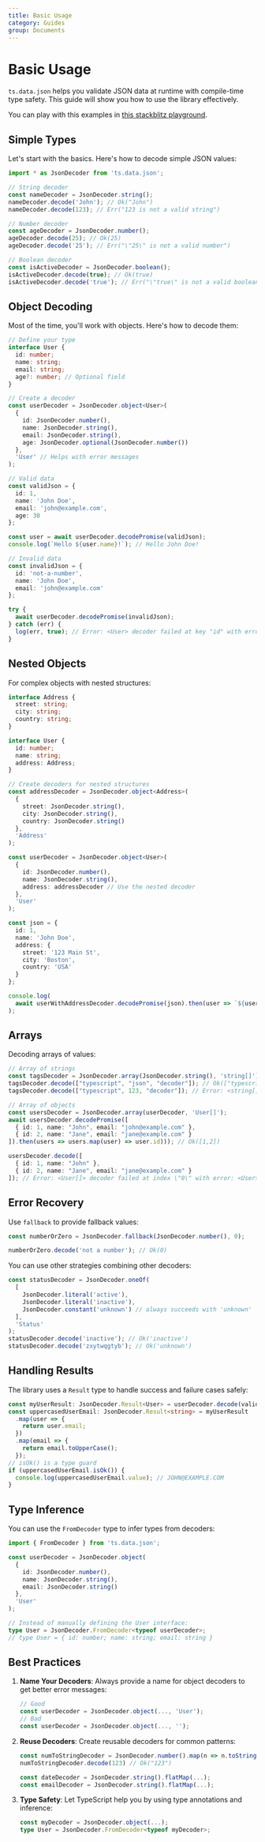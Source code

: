 ```yaml
---
title: Basic Usage
category: Guides
group: Documents
---
```


# Basic Usage

`ts.data.json` helps you validate JSON data at runtime with compile-time type safety. This guide will show you how to use the library effectively.

You can play with this examples in [this stackblitz playground](https://stackblitz.com/edit/ts-data-json-decoder-playground-phjiwonj?file=src%2Fmain.ts).

## Simple Types

Let's start with the basics. Here's how to decode simple JSON values:

```typescript
import * as JsonDecoder from 'ts.data.json';

// String decoder
const nameDecoder = JsonDecoder.string();
nameDecoder.decode('John'); // Ok("John")
nameDecoder.decode(123); // Err("123 is not a valid string")

// Number decoder
const ageDecoder = JsonDecoder.number();
ageDecoder.decode(25); // Ok(25)
ageDecoder.decode('25'); // Err("\"25\" is not a valid number")

// Boolean decoder
const isActiveDecoder = JsonDecoder.boolean();
isActiveDecoder.decode(true); // Ok(true)
isActiveDecoder.decode('true'); // Err("\"true\" is not a valid boolean")
```

## Object Decoding

Most of the time, you'll work with objects. Here's how to decode them:

```typescript
// Define your type
interface User {
  id: number;
  name: string;
  email: string;
  age?: number; // Optional field
}

// Create a decoder
const userDecoder = JsonDecoder.object<User>(
  {
    id: JsonDecoder.number(),
    name: JsonDecoder.string(),
    email: JsonDecoder.string(),
    age: JsonDecoder.optional(JsonDecoder.number())
  },
  'User' // Helps with error messages
);

// Valid data
const validJson = {
  id: 1,
  name: 'John Doe',
  email: 'john@example.com',
  age: 30
};

const user = await userDecoder.decodePromise(validJson);
console.log(`Hello ${user.name}!`); // Hello John Doe!

// Invalid data
const invalidJson = {
  id: 'not-a-number',
  name: 'John Doe',
  email: 'john@example.com'
};

try {
  await userDecoder.decodePromise(invalidJson);
} catch (err) {
  log(err, true); // Error: <User> decoder failed at key "id" with error: "not-a-number" is not a valid number
}
```

## Nested Objects

For complex objects with nested structures:

```typescript
interface Address {
  street: string;
  city: string;
  country: string;
}

interface User {
  id: number;
  name: string;
  address: Address;
}

// Create decoders for nested structures
const addressDecoder = JsonDecoder.object<Address>(
  {
    street: JsonDecoder.string(),
    city: JsonDecoder.string(),
    country: JsonDecoder.string()
  },
  'Address'
);

const userDecoder = JsonDecoder.object<User>(
  {
    id: JsonDecoder.number(),
    name: JsonDecoder.string(),
    address: addressDecoder // Use the nested decoder
  },
  'User'
);

const json = {
  id: 1,
  name: 'John Doe',
  address: {
    street: '123 Main St',
    city: 'Boston',
    country: 'USA'
  }
};

console.log(
  await userWithAddressDecoder.decodePromise(json).then(user => `${user.name} lives in ${user.address.city}`) // John Doe lives in Boston
);
```

## Arrays

Decoding arrays of values:

```typescript
// Array of strings
const tagsDecoder = JsonDecoder.array(JsonDecoder.string(), 'string[]');
tagsDecoder.decode(["typescript", "json", "decoder"]); // Ok(["typescript", "json", "decoder"])
tagsDecoder.decode(["typescript", 123, "decoder"]); // Error: <string[]> decoder failed at index \"1\" with error: 123 is not a valid string

// Array of objects
const usersDecoder = JsonDecoder.array(userDecoder, 'User[]');
await usersDecoder.decodePromise([
  { id: 1, name: "John", email: "john@example.com" },
  { id: 2, name: "Jane", email: "jane@example.com" }
]).then(users => users.map(user) => user.id))); // Ok([1,2])

usersDecoder.decode([
  { id: 1, name: "John" },
  { id: 2, name: "Jane", email: "jane@example.com" }
]); // Error: <User[]> decoder failed at index \"0\" with error: <User> decoder failed at key \"email\" with error: undefined is not a valid string
```

## Error Recovery

Use `fallback` to provide fallback values:

```typescript
const numberOrZero = JsonDecoder.fallback(JsonDecoder.number(), 0);

numberOrZero.decode('not a number'); // Ok(0)
```

You can use other strategies combining other decoders:

```typescript
const statusDecoder = JsonDecoder.oneOf(
  [
    JsonDecoder.literal('active'),
    JsonDecoder.literal('inactive'),
    JsonDecoder.constant('unknown') // always succeeds with 'unknown'
  ],
  'Status'
);
statusDecoder.decode('inactive'); // Ok('inactive')
statusDecoder.decode('zxytwqgtyb'); // Ok('unknown')
```

## Handling Results

The library uses a `Result` type to handle success and failure cases safely:

```typescript
const myUserResult: JsonDecoder.Result<User> = userDecoder.decode(validUserJson);
const uppercasedUserEmail: JsonDecoder.Result<string> = myUserResult
  .map(user => {
    return user.email;
  })
  .map(email => {
    return email.toUpperCase();
  });
// isOk() is a type guard
if (uppercasedUserEmail.isOk()) {
  console.log(uppercasedUserEmail.value); // JOHN@EXAMPLE.COM
}
```

## Type Inference

You can use the `FromDecoder` type to infer types from decoders:

```typescript
import { FromDecoder } from 'ts.data.json';

const userDecoder = JsonDecoder.object(
  {
    id: JsonDecoder.number(),
    name: JsonDecoder.string(),
    email: JsonDecoder.string()
  },
  'User'
);

// Instead of manually defining the User interface:
type User = JsonDecoder.FromDecoder<typeof userDecoder>;
// type User = { id: number; name: string; email: string }
```

## Best Practices

1. **Name Your Decoders**: Always provide a name for object decoders to get better error messages:

   ```typescript
   // Good
   const userDecoder = JsonDecoder.object(..., 'User');
   // Bad
   const userDecoder = JsonDecoder.object(..., '');
   ```

2. **Reuse Decoders**: Create reusable decoders for common patterns:

   ```typescript
   const numToStringDecoder = JsonDecoder.number().map(n => n.toString(10));
   numToStringDecoder.decode(123) // Ok("123")

   const dateDecoder = JsonDecoder.string().flatMap(...);
   const emailDecoder = JsonDecoder.string().flatMap(...);
   ```

3. **Type Safety**: Let TypeScript help you by using type annotations and inference:
   ```typescript
   const myDecoder = JsonDecoder.object(...);
   type User = JsonDecoder.FromDecoder<typeof myDecoder>;
   ```
